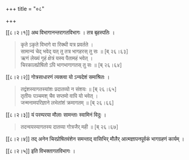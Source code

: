 +++
title = "०८"

+++

[[८।२।१]] अथ विभागानन्तरागतविभागः । तत्र बृहस्पतिः ।

> कृते ऽकृते विभागे वा रिक्थी यत्र प्रवर्तते ।  
> सामान्यं चेद् भवेद् यत् तु तत्र भागहरस् तु सः ॥ [ब् २६।६३]  
> ऋणं लेख्यं गृहं क्षेत्रं यस्य पैतामहं भवेत् ।  
> चिरकालप्रोषितो ऽपि भागभागागतस् तु सः ॥ [ब् २६।६४]

[[८।२।२]] गोत्रसाधारणं त्यक्त्वा यो ऽन्यदेशं समाश्रितः ।

> तद्वंशस्यागतस्यांशः प्रदातव्यो न संशयः ॥ [ब् २६।६५]  
> तृतीयः पञ्चमश् चैव सप्तमो वापि यो भवेत् ।  
> जन्मनामपरिज्ञाने लभेतांशं क्रमागतम् ॥ [ब् २६।६६]

[[८।२।३]] यं परम्परया मौलाः सामन्ताः स्वामिनं विदुः ।

> तदन्वयस्यागतस्य दातव्या गोत्रजैर् मही ॥ [ब् २६।६७]

[[८।२।४]] तद् अनेन चिरप्रोषितवंशेन समन्ताद् वासिभिर् मौलैर् आत्मज्ञापनपूर्वकं भागग्रहणं कार्यम् ।

[[८।२।५]] इति विभक्तागतविभागः ।
